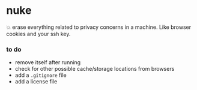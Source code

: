 # nuke
💥 erase everything related to privacy concerns in a machine. Like browser cookies and your ssh key.

### to do
 - remove itself after running
 - check for other possible cache/storage locations from browsers
 - add a `.gitignore` file
 - add a license file

